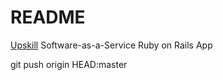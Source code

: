 # README

[Upskill](http://upskillcourses.com) Software-as-a-Service Ruby on Rails App

git push origin HEAD:master